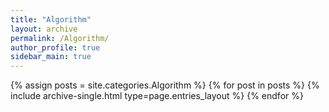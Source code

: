 ```yaml
---
title: "Algorithm"
layout: archive
permalink: /Algorithm/
author_profile: true
sidebar_main: true
---
```


{% assign posts = site.categories.Algorithm %}
{% for post in posts %} {% include archive-single.html type=page.entries_layout %} {% endfor %}